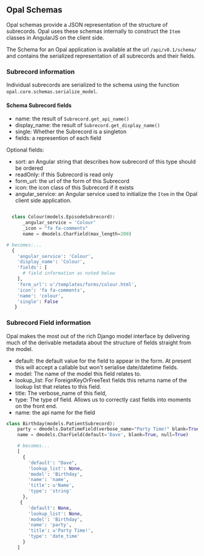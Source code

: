 ## Opal Schemas

Opal schemas provide a JSON representation of the structure of subrecords. Opal uses these schemas internally to construct the `Item` classes in AngularJS on the client side.

The Schema for an Opal application is available at the url `/api/v0.1/schema/` and contains the serialized representation of all subrecords and their fields.

### Subrecord information

Individual subrecords are serialized to the schema using the function `opal.core.schemas.serialize_model`.

#### Schema Subrecord fields

* name: the result of `Subrecord.get_api_name()`
* display_name: the result of `Subrecord.get_display_name()`
* single: Whether the Subrecord is a singleton
* fields: a represention of each field

Optional fields:

* sort: an Angular string that describes how subrecord of this type should be ordered
* readOnly: if this Subrecord is read only
* form_url: the url of the form of this Subrecord
* icon: the icon class of this Subrecord if it exists
* angular_service: an Angular service used to initialize the `Item` in the Opal client side application.

``` python

  class Colour(models.EpisodeSubrecord):
      _angular_service = 'Colour'
      _icon = "fa fa-comments"
      name = dmodels.CharField(max_length=200)

# becomes:...
  {
    'angular_service': 'Colour',
    'display_name': 'Colour',
    'fields': [
      # field information as noted below
    ],
    'form_url': u'/templates/forms/colour.html',
    'icon': 'fa fa-comments',
    'name': 'colour',
    'single': False
   }

```

### Subrecord Field information

Opal makes the most out of the rich Django model interface by delivering much of the derivable metadata about the structure of fields straight from the model.

* default: the default value for the field to appear in the form. At present this will accept a callable but won't serialise date/datetime fields.
* model: The name of the model this field relates to.
* lookup_list: For ForeignKeyOrFreeText fields this returns name of the lookup list that relates to this field.
* title: The verbose_name of this field,
* type: The type of field. Allows us to correctly cast fields into moments on the front end.
* name: the api name for the field

``` python
class Birthday(models.PatientSubrecord):
    party = dmodels.DateTimeField(verbose_name="Party Time!" blank=True)
    name = dmodels.CharField(default='Dave', blank=True, null=True)

    # becomes...
    [
      {
        'default': "Dave",
        'lookup_list': None,
        'model': 'Birthday',
        'name': 'name',
        'title': u'Name',
        'type': 'string'
      },
     {
        'default': None,
        'lookup_list': None,
        'model': 'Birthday',
        'name': 'party',
        'title': u'Party Time!',
        'type': 'date_time'
      }
    ]

```
